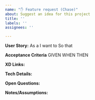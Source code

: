 ```yaml
---
name: "✋ Feature request (Chase)"
about: Suggest an idea for this project
title: ''
labels: ''
assignees: ''

---
```


**User Story:**
As a
I want to
So that

**Acceptance Criteria**
GIVEN
WHEN
THEN

**XD Links:**

**Tech Details:**

**Open Questions:**

**Notes/Assumptions:**
